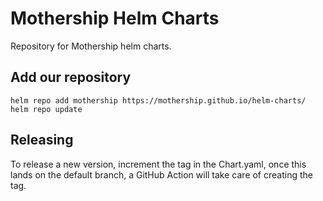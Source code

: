 # Mothership Helm Charts

Repository for Mothership helm charts.

## Add our repository

```
helm repo add mothership https://mothership.github.io/helm-charts/ 
helm repo update
```

## Releasing

To release a new version, increment the tag in the Chart.yaml, once this lands on
the default branch, a GitHub Action will take care of creating the tag.
